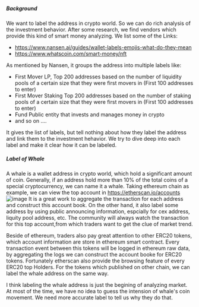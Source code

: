 ##### Background
We want to label the address in crypto world. So we can do rich analysis of the investment behavior.
After some research, we find vendors which provide this kind of smart money analyzing.
We list some of the Links:
- https://www.nansen.ai/guides/wallet-labels-emojis-what-do-they-mean
- https://www.whatscoin.com/smart-money/nft

As mentioned by Nansen, it groups the address into multiple labels like:
- First Mover LP, Top 200 addresses based on the number of liquidity pools of a certain size that they were first movers in (First 100 addresses to enter)
- First Mover Staking	Top 200 addresses based on the number of staking pools of a certain size that they were first movers in (First 100 addresses to enter)
- Fund Public entity that invests and manages money in crypto
- and so on ....

It gives the list of labels, but tell nothing about how they label the address and link them to the investment hehavior.
We try to dive deep into each label and make it clear how it can be labeled.

##### Label of Whale
A whale is a wallet address in crypto world, which hold a significant amount of coin.
Generally, if an address hold more than 10% of the total coins of a special cryptocurrency, we can name it a whale.
Taking ethereum chain as example, we can view the top account in https://etherscan.io/accounts
![image](https://user-images.githubusercontent.com/54138330/202852313-3a77f3c3-f0ea-4e2f-93a0-2f667e636dc0.png)
It is a great work to aggregate the transaction for each address and construct this account book. 
On the other hand, it also label some address by using public announcing information, espcially for cex address, liquity pool address, etc.
The community will always watch the transaction for this top account,from which traders want to get the clue of market trend.

Beside of ethereum, traders also pay great attention to other ERC20 tokens, which account information are store in ethereum smart contract.
Every transaction event between this tokens will be logged in ethereum raw data, by aggregating the logs we can construct the account booke for ERC20 tokens.
Fortunately etherscan also provide the browsing feature of every ERC20 top Holders. 
For the tokens which published on other chain, we can label the whale address on the same way.

I think labeling the whale address is just the begining of analyzing market. At most of the time, we have no idea to guess the intension of whale's coin movement.
We need more accurate label to tell us why they do that.

